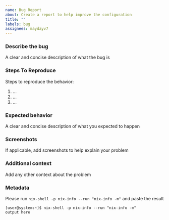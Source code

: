 ```yaml
---
name: Bug Report
about: Create a report to help improve the configuration
title: ""
labels: bug
assignees: maydayv7
---
```


### Describe the bug

A clear and concise description of what the bug is

### Steps To Reproduce

Steps to reproduce the behavior:

1. ...
2. ...
3. ...

### Expected behavior

A clear and concise description of what you expected to happen

### Screenshots

If applicable, add screenshots to help explain your problem

### Additional context

Add any other context about the problem

### Metadata

Please run `nix-shell -p nix-info --run "nix-info -m"` and paste the result

```console
[user@system:~]$ nix-shell -p nix-info --run "nix-info -m"
output here
```
